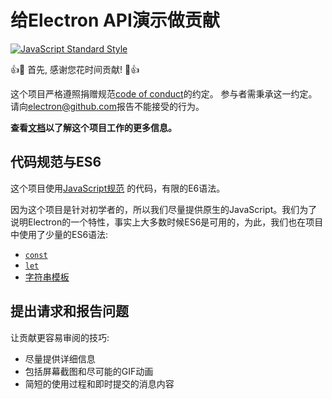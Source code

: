 # 给Electron API演示做贡献

[![JavaScript Standard Style](https://img.shields.io/badge/code%20style-standard-brightgreen.svg?style=flat)](http://standardjs.com)

:+1::tada: 首先, 感谢您花时间贡献! :tada::+1:

这个项目严格遵照捐赠规范[code of conduct](CODE_OF_CONDUCT.md)的约定。
参与者需秉承这一约定。 请向[electron@github.com](mailto:electron@github.com)报告不能接受的行为。

**查看[文档](docs.md)以了解这个项目工作的更多信息。**

## 代码规范与ES6

这个项目使用[JavaScript规范](http://standardjs.com) 的代码，有限的E6语法。

因为这个项目是针对初学者的，所以我们尽量提供原生的JavaScript。我们为了说明Electron的一个特性，事实上大多数时候ES6是可用的，为此，我们也在项目中使用了少量的ES6语法:

- [`const`](https://developer.mozilla.org/en-US/docs/Web/JavaScript/Reference/Statements/const)
- [`let`](https://developer.mozilla.org/en-US/docs/Web/JavaScript/Reference/Statements/let)
- [字符串模板](https://developer.mozilla.org/en-US/docs/Web/JavaScript/Reference/Template_literals)

## 提出请求和报告问题

让贡献更容易审阅的技巧:

- 尽量提供详细信息
- 包括屏幕截图和尽可能的GIF动画
- 简短的使用过程和即时提交的消息内容
